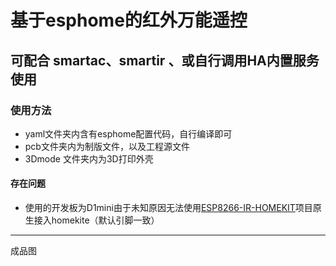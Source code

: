 # 基于esphome的红外万能遥控
## 可配合 smartac、smartir 、或自行调用HA内置服务使用
### 使用方法
- yaml文件夹内含有esphome配置代码，自行编译即可
- pcb文件夹内为制版文件，以及工程源文件
- 3Dmode 文件夹内为3D打印外壳
#### 存在问题
- 使用的开发板为D1mini由于未知原因无法使用[ESP8266-IR-HOMEKIT](https://github.com/Mixiaoxiao/ESP8266-IR-HOMEKIT)项目原生接入homekite（默认引脚一致）
---
成品图 
